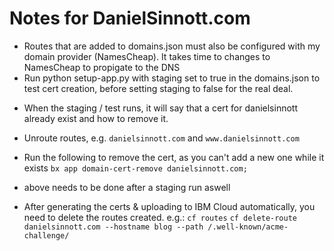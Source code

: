 # Notes for DanielSinnott.com

- Routes that are added to domains.json must also be configured with my domain provider (NamesCheap). It takes time to changes to NamesCheap to propigate to the DNS
- Run python setup-app.py with staging set to true in the domains.json to test cert creation, before setting staging to false for the real deal.

* When the staging / test runs, it will say that a cert for danielsinnott already exist and how to remove it.

- Unroute routes, e.g. `danielsinnott.com` and `www.danielsinnott.com`

- Run the following to remove the cert, as you can't add a new one while it exists
  `bx app domain-cert-remove danielsinnott.com;`

- above needs to be done after a staging run aswell

- After generating the certs & uploading to IBM Cloud automatically, you need to delete the routes created. e.g.:
  `cf routes`
  `cf delete-route danielsinnott.com --hostname blog --path /.well-known/acme-challenge/`
